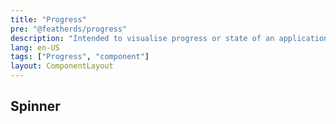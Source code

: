 ```yaml
---
title: "Progress"
pre: "@featherds/progress"
description: "Intended to visualise progress or state of an application."
lang: en-US
tags: ["Progress", "component"]
layout: ComponentLayout
---
```


## Spinner

<Progress-Examples />
